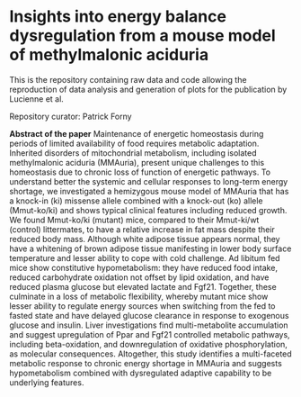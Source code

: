 # Insights into energy balance dysregulation from a mouse model of methylmalonic aciduria

This is the repository containing raw data and code allowing the reproduction of data analysis and generation of plots for the publication by Lucienne et al.

Repository curator: Patrick Forny

**Abstract of the paper**
Maintenance of energetic homeostasis during periods of limited availability of food requires metabolic adaptation. Inherited disorders of mitochondrial metabolism, including isolated methylmalonic aciduria (MMAuria), present unique challenges to this homeostasis due to chronic loss of function of energetic pathways. To understand better the systemic and cellular responses to long-term energy shortage, we investigated a hemizygous mouse model of MMAuria that has a knock-in (ki) missense allele combined with a knock-out (ko) allele (Mmut-ko/ki) and shows typical clinical features including reduced growth. We found Mmut-ko/ki (mutant) mice, compared to their Mmut-ki/wt (control) littermates, to have a relative increase in fat mass despite their reduced body mass. Although white adipose tissue appears normal, they have a whitening of brown adipose tissue manifesting in lower body surface temperature and lesser ability to cope with cold challenge. Ad libitum fed mice show constitutive hypometabolism: they have reduced food intake, reduced carbohydrate oxidation not offset by lipid oxidation, and have reduced plasma glucose but elevated lactate and Fgf21. Together, these culminate in a loss of metabolic flexibility, whereby mutant mice show lesser ability to regulate energy sources when switching from the fed to fasted state and have delayed glucose clearance in response to exogenous glucose and insulin. Liver investigations find multi-metabolite accumulation and suggest upregulation of Ppar and Fgf21 controlled metabolic pathways, including beta-oxidation, and downregulation of oxidative phosphorylation, as molecular consequences. Altogether, this study identifies a multi-faceted metabolic response to chronic energy shortage in MMAuria and suggests hypometabolism combined with dysregulated adaptive capability to be underlying features. 


